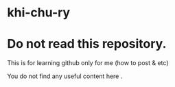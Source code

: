 # khi-chu-ry


#   Do not read this repository. 

This is for learning github only for me (how to post & etc)

You do not find any useful content here .

